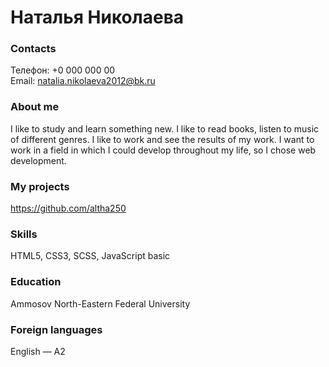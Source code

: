 # Наталья Николаева
### Contacts
Телефон: +0 000 000 00 <br>
Email: natalia.nikolaeva2012@bk.ru
### About me
I like to study and learn something new. I like to read books, listen to music of different genres. I like to work and see the results of my work. I want to work in a field in which I could develop throughout my life, so I chose web development.
### My projects
https://github.com/altha250
### Skills
HTML5, CSS3, SCSS, JavaScript basic
### Education
Ammosov North-Eastern Federal University 
### Foreign languages
English — A2
